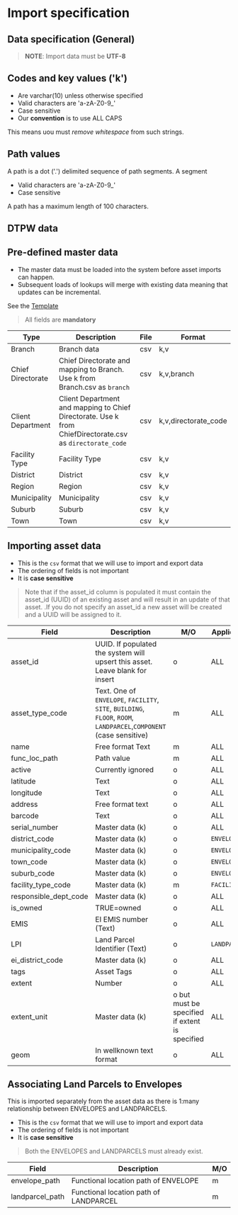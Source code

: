 Import specification
====================

 Data specification (General)
 -----------------------------

> **NOTE**: Import data must be **UTF-8**


## Codes and key values ('k') 
 * Are varchar(10) unless otherwise specified
 * Valid characters are 'a-zA-Z0-9_'
 * Case sensitive
 * Our **convention** is to use ALL CAPS

This means uou must *remove whitespace* from such strings.

## Path values
A path is a dot ('.') delimited sequence of path segments. A segment

*  Valid characters are 'a-zA-Z0-9_'
*  Case sensitive
  
A path has a maximum length of 100 characters.


DTPW data
---------

## Pre-defined master data

* The master data must be loaded into the system before asset imports can happen.  
* Subsequent loads of lookups will merge with existing data meaning that updates can be incremental.

See the [Template](import_template.csv)

> All fields are **mandatory**

|Type|Description|File|Format|
|----|-----------|----|-------|
|Branch|Branch data|csv|k,v|
|Chief Directorate|Chief Directorate and mapping to Branch. Use k from Branch.csv as `branch` |csv|k,v,branch|
|Client Department|Client Department and mapping to Chief Directorate. Use k from ChiefDirectorate.csv as `directorate_code` |csv|k,v,directorate_code|
|Facility Type|Facility Type |csv|k,v|
|District|District|csv|k,v|
|Region|Region|csv|k,v|
|Municipality|Municipality|csv|k,v|
|Suburb|Suburb|csv|k,v|
|Town|Town|csv|k,v|


## Importing asset data 

* This is the `csv` format that we will use to import and export data  
* The ordering of fields is not important
* It is **case sensitive**

> Note that if the asset_id column is populated it must contain the asset_id (UUID) of an existing asset and will result in an update of that asset. .If you do not specify an asset_id a new asset will be created and a UUID will be assigned to it.

|Field                  |Description|M/O|Applies to|
|-----------------------|-----------|---|----------|
|asset_id				|UUID. If populated the system will upsert this asset. Leave blank for insert|o|ALL|
|asset_type_code				|Text. One of `ENVELOPE`, `FACILITY`, `SITE`, `BUILDING`, `FLOOR`, `ROOM`, `LANDPARCEL`,`COMPONENT` (case sensitive) |m|ALL|
|name					|Free format Text|m|ALL|
|func_loc_path			|Path value|m|ALL|
|active					|Currently ignored|o|ALL|
|latitude				|Text|o|ALL|
|longitude				|Text|o|ALL|
|address				|Free format text|o|ALL|
|barcode				|Text|o|ALL|
|serial_number			|Master data (k)|o|ALL|
|district_code			|Master data (k)|o|`ENVELOPE`|
|municipality_code		|Master data (k)|o|`ENVELOPE`|
|town_code				|Master data (k)|o|`ENVELOPE`|
|suburb_code			|Master data (k)|o|`ENVELOPE`|
|facility_type_code		|Master data (k)|m|`FACILITY`|
|responsible_dept_code	|Master data (k)|o|ALL|
|is_owned			|TRUE=owned|o|ALL|
|EMIS					  |EI EMIS number (Text) |o|ALL|
|LPI					   |Land Parcel Identifier (Text) |o|`LANDPARCEL`|
|ei_district_code |Master data (k) |o|ALL|
|tags       |Asset Tags|o|ALL|
|extent     |Number|o|ALL|
|extent_unit|Master data (k)|o but must be specified if extent is specified |ALL|
|geom					  |In wellknown text format|o|ALL|



## Associating Land Parcels to Envelopes

This is imported separately from the asset data as there is 1:many relationship between ENVELOPES and LANDPARCELS.

* This is the `csv` format that we will use to import and export data  
* The ordering of fields is not important
* It is **case sensitive**

> Both the ENVELOPES and LANDPARCELS must already exist.

|Field           |Description                            |M/O|
|----------------|---------------------------------------|---|
|envelope_path	 |Functional location path of ENVELOPE   |m  |
|landparcel_path |Functional location path of LANDPARCEL |m  |
